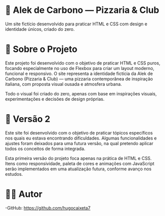 <h1>🍕 Alek de Carbono — Pizzaria & Club</h1>
<p>Um site fictício desenvolvido para praticar HTML e CSS com design e identidade únicos, criado do zero.</p>

<h1>📌 Sobre o Projeto</h1>
<p>Este projeto foi desenvolvido com o objetivo de praticar HTML e CSS puros, focando especialmente no uso de Flexbox para criar um layout moderno, funcional e responsivo. O site representa a identidade fictícia da Alek de Carbono (Pizzaria & Club) — uma pizzaria contemporânea de inspiração italiana, com proposta visual ousada e atmosfera urbana.</p>

<p>Todo o visual foi criado do zero, apenas com base em inspirações visuais, experimentações e decisões de design próprias.</p>

<h1>🌱 Versão 2</h1> 
<p>Este site foi desenvolvido com o objetivo de praticar tópicos específicos nos quais eu estava encontrando dificuldades. Algumas funcionalidades e ajustes foram deixados para uma futura versão, na qual pretendo aplicar todos os conceitos de forma integrada.</p>

<p>Esta primeira versão do projeto foca apenas na prática de HTML e CSS. Itens como responsividade, paleta de cores e animações com JavaScript serão implementados em uma atualização futura, conforme avanço nos estudos.</p>

<h1>🙋‍♂️ Autor</h1>

-GitHub: https://github.com/hugocaixeta7